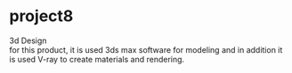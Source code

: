 # project8
3d Design   
for this product, it is used 3ds max software for modeling and in addition it is used V-ray to create materials and rendering.

